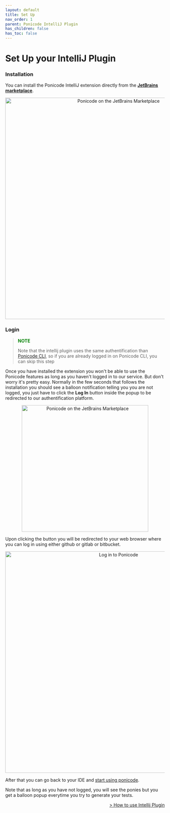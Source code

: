 ```yaml
---
layout: default
title: Set Up
nav_order: 1
parent: Ponicode IntelliJ Plugin
has_children: false
has_toc: false
---
```


# Set Up your IntelliJ Plugin
### Installation

You can install the Ponicode IntelliJ extension directly from the [**JetBrains marketplace**][extension].

<p align="center">
    <img src="/docs/intellij_plugin/images/ponicode-mktplace.png" alt="Ponicode on the JetBrains Marketplace" width="700"/>
</p>

### Login

> **<span style="color:green">NOTE<span>**
>
> Note that the intellij plugin uses the same authentification than [Ponicode CLI](/docs/cli/index/), so if you are already logged in on Ponicode CLI, you can skip this step

Once you have installed the extension you won't be able to use the Ponicode features as long as you haven't logged in to our service. But don't worry it's pretty easy. Normally in the few seconds that follows the installation you should see a balloon notification telling you you are not logged, you just have to click the **Log In** button inside the popup to be redirected to our authentification platform.

<p align="center">
    <img src="/docs/intellij_plugin/images/login-popup.png" alt="Ponicode on the JetBrains Marketplace" width="400"/>
</p>

Upon clicking the button you will be redirected to your web browser where you can log in using either github or gitlab or bitbucket.

<p align="center">
    <img src="/docs/intellij_plugin/images/login-options.png" alt="Log in to Ponicode" width="700"/>
</p>

After that you can go back to your IDE and [start using ponicode](/docs/intellij_plugin/use).

Note that as long as you have not logged, you will see the ponies but you get a balloon popup everytime you try to generate your tests.

[extension]: https://plugins.jetbrains.com/plugin/17980-ponicode

<div align="right">
    <a href="/docs/intellij_plugin/use" >
        > How to use Intellij Plugin
    </a>
</div>
